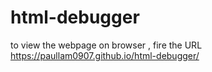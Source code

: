 # html-debugger
to view the webpage on browser , fire the URL https://paullam0907.github.io/html-debugger/
